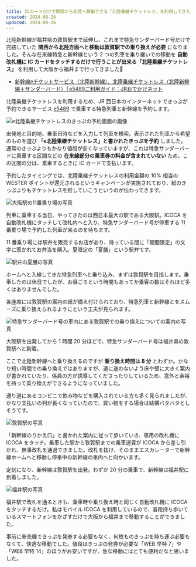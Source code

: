 ```yaml
---
title: ICカードだけで関西から北陸へ移動できる「北陸乗継チケットレス」を利用してきた
created: 2024-08-26
updated: 2024-08-26
---
```


北陸新幹線が福井県の敦賀駅まで延伸し、これまで特急サンダーバード号だけで完結していた **関西から北陸方面へと移動は敦賀駅での乗り換えが必要** になりました。そんな在来線特急と新幹線という 2 つの列車を乗り継いでの移動を **自動改札機に IC カードをタッチするだけで行うことが出来る「北陸乗継チケットレス」** を利用して大阪から福井まで行ってきました🚅

- [新幹線eチケットサービス（北陸新幹線）、北陸乗継チケットレス（北陸新幹線＋サンダーバード）│e5489ご利用ガイド：JRおでかけネット](https://www.jr-odekake.net/goyoyaku/e5489/ticketless_hokuriku/)

北陸乗継チケットレスを利用するため、JR 西日本のインターネットできっぷが予約できるサービス [e5489](https://www.jr-odekake.net/goyoyaku/e5489/) で乗車する特急列車と新幹線を予約します。

![e北陸乗継チケットレスのきっぷの予約画面の画像](ed6dff65-96e8-40a4-622a-e35585959a00)

出発地と目的地、乗車日時などを入力して列車を検索。表示された列車から希望のものを選び **「e北陸乗継チケットレス」と書かれたきっぷを予約** しました。通常のきっぷよりもかなり値段が安くなっていますが、これは特急サンダーバードに乗車する区間などの **在来線部分の乗車券の料金が含まれていない** ため。この区間の分は、乗車するときに IC カードで支払います。

予約したタイミングでは、北陸乗継チケットレスの利用金額の 10% 相当の WESTER ポイントが還元されるというキャンペーンが実施されており、紙のきっぷよりもチケットレスを推していこうというのが伝わってきます。

![大阪駅の11番乗り場の写真](47a173db-13e9-482a-4a6c-d503cc1a8100)

列車に乗車する当日、やってきたのは西日本最大の駅である大阪駅。ICOCA を自動改札機にタッチして改札内へと入り、特急サンダーバード号が停車する 11 番乗り場で予約した列車が来るのを待ちます。

11 番乗り場には駅弁を販売するお店があり、待っている間に「期間限定」の文字に惹かれてお弁当を購入。夏限定の「夏膳」という駅弁です。

![駅弁の夏膳の写真](dbe9282e-b1eb-4081-3216-c1b69df0a000)

ホームへと入線してきた特急列車へと乗り込み、まずは敦賀駅を目指します。乗車したのは休日でしたが、お昼ごろという時間もあってか乗客の数はそれほど多くはありませんでした。

各座席には敦賀駅の案内の紙が備え付けられており、特急列車と新幹線とをスムーズに乗り換えられるようにという工夫が見られます。

![特急サンダーバード号の車内にある敦賀駅での乗り換えについての案内の写真](ce511d1e-89c8-450e-113b-b09f78fbf800)

大阪駅を出発してから 1 時間 20 分ほどで、特急サンダーバード号は福井県の敦賀駅へと到着。

ここで北陸新幹線へと乗り換えるのですが **乗り換え時間は 8 分** とわずか。かなり短い時間での乗り換えではありますが、道に迷わないよう床や壁に大きく案内が書かれていたり、係員の方が誘導してくださったりしているため、意外と余裕を持って乗り換えができるようになっていました。

通り道にあるコンビニで飲み物などを購入されている方も多く見られましたが、かなり支払いの列が長くなっていたので、買い物をする場合は結構バタバタとしそうです。

![敦賀駅の写真](14abf2ce-7132-4372-751e-19619a23e200)

「新幹線のりかえ口」と書かれた案内に従って歩いていき、専用の改札機に ICOCA をタッチ。乗車した駅から敦賀駅までの乗車運賃が ICOCA から差し引かれ、無事改札を通過できました。改札を抜け、そのままエスカレーターで新幹線ホームへと移動し停車中の新幹線の車内へと向かいます。

定刻になり、新幹線は敦賀駅を出発。わずか 20 分の乗車で、新幹線は福井駅に到着しました。

![福井駅の写真](6b8501b0-100e-452b-0974-306c0844b800)

福井駅で改札を通るときも、乗車時や乗り換え時と同じく自動改札機に ICOCA をタッチするだけ。私はモバイル ICOCA を利用しているので、普段持ち歩いているスマートフォンをかざすだけで大阪から福井まで移動することができました。

事前に券売機できっぷを発券する必要もなく、何枚ものきっぷを持ち運ぶ必要もなくて、快適な移動でした。値段はきっぷの発券が必要な「WEB 早特 7」や「WEB 早特 14」のほうがお安いですが、急な移動にはとても便利だなと思いました。
